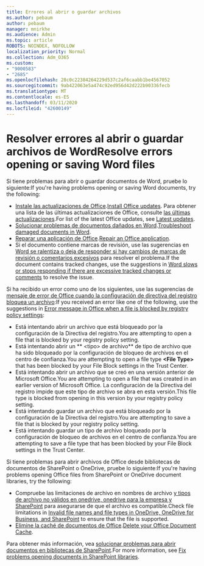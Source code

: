 ```yaml
---
title: Errores al abrir o guardar archivos
ms.author: pebaum
author: pebaum
manager: mnirkhe
ms.audience: Admin
ms.topic: article
ROBOTS: NOINDEX, NOFOLLOW
localization_priority: Normal
ms.collection: Adm_O365
ms.custom:
- "9000583"
- "2685"
ms.openlocfilehash: 28c0c22384264229d537c2af6caabb1be4567052
ms.sourcegitcommit: 9ab422063e5a474c92ed956d42d222b90336fecb
ms.translationtype: MT
ms.contentlocale: es-ES
ms.lasthandoff: 03/11/2020
ms.locfileid: "42600149"
---
```

# <a name="resolve-errors-opening-or-saving-word-files"></a><span data-ttu-id="b2912-102">Resolver errores al abrir o guardar archivos de Word</span><span class="sxs-lookup"><span data-stu-id="b2912-102">Resolve errors opening or saving Word files</span></span>

<span data-ttu-id="b2912-103">Si tiene problemas para abrir o guardar documentos de Word, pruebe lo siguiente:</span><span class="sxs-lookup"><span data-stu-id="b2912-103">If you're having problems opening or saving Word documents, try the following:</span></span>

- <span data-ttu-id="b2912-104">[Instale las actualizaciones de Office](https://support.office.com/article/2ab296f3-7f03-43a2-8e50-46de917611c5).</span><span class="sxs-lookup"><span data-stu-id="b2912-104">[Install Office updates](https://support.office.com/article/2ab296f3-7f03-43a2-8e50-46de917611c5).</span></span> <span data-ttu-id="b2912-105">Para obtener una lista de las últimas actualizaciones de Office, consulte [las últimas actualizaciones](https://docs.microsoft.com/officeupdates/office-updates-msi).</span><span class="sxs-lookup"><span data-stu-id="b2912-105">For list of the latest Office updates, see [Latest updates](https://docs.microsoft.com/officeupdates/office-updates-msi).</span></span>
- <span data-ttu-id="b2912-106">[Solucionar problemas de documentos dañados en Word](https://docs.microsoft.com/office/troubleshoot/word/damaged-documents-in-word).</span><span class="sxs-lookup"><span data-stu-id="b2912-106">[Troubleshoot damaged documents in Word](https://docs.microsoft.com/office/troubleshoot/word/damaged-documents-in-word).</span></span>
- <span data-ttu-id="b2912-107">[Reparar una aplicación de Office](https://support.office.com/Article/Repair-an-Office-application-7821d4b6-7c1d-4205-aa0e-a6b40c5bb88b).</span><span class="sxs-lookup"><span data-stu-id="b2912-107">[Repair an Office application](https://support.office.com/Article/Repair-an-Office-application-7821d4b6-7c1d-4205-aa0e-a6b40c5bb88b).</span></span>
- <span data-ttu-id="b2912-108">Si el documento contiene marcas de revisión, use las sugerencias en [Word se ralentiza o deja de responder si hay cambios de marcas de revisión o comentarios excesivos](https://docs.microsoft.com/office/troubleshoot/word/word-stops-responding) para resolver el problema.</span><span class="sxs-lookup"><span data-stu-id="b2912-108">If the document contains tracked changes, use the suggestions in [Word slows or stops responding if there are excessive tracked changes or comments](https://docs.microsoft.com/office/troubleshoot/word/word-stops-responding) to resolve the issue.</span></span>

<span data-ttu-id="b2912-109">Si ha recibido un error como uno de los siguientes, use las sugerencias de [mensaje de error de Office cuando la configuración de directiva del registro bloquea un archivo](https://docs.microsoft.com/office/troubleshoot/settings/file-blocked-in-office):</span><span class="sxs-lookup"><span data-stu-id="b2912-109">If you received an error like one of the following, use the suggestions in [Error message in Office when a file is blocked by registry policy settings](https://docs.microsoft.com/office/troubleshoot/settings/file-blocked-in-office):</span></span>

- <span data-ttu-id="b2912-110">Está intentando abrir un archivo que está bloqueado por la configuración de la Directiva del registro.</span><span class="sxs-lookup"><span data-stu-id="b2912-110">You are attempting to open a file that is blocked by your registry policy setting.</span></span>
- <span data-ttu-id="b2912-111">Está intentando abrir un \*\* \<tipo\> de archivo\*\* de tipo de archivo que ha sido bloqueado por la configuración de bloqueo de archivos en el centro de confianza.</span><span class="sxs-lookup"><span data-stu-id="b2912-111">You are attempting to open a file type **\<File Type\>** that has been blocked by your File Block settings in the Trust Center.</span></span>
- <span data-ttu-id="b2912-112">Está intentando abrir un archivo que se creó en una versión anterior de Microsoft Office.</span><span class="sxs-lookup"><span data-stu-id="b2912-112">You are attempting to open a file that was created in an earlier version of Microsoft Office.</span></span> <span data-ttu-id="b2912-113">La configuración de la Directiva del registro impide que este tipo de archivo se abra en esta versión.</span><span class="sxs-lookup"><span data-stu-id="b2912-113">This file type is blocked from opening in this version by your registry policy setting.</span></span>
- <span data-ttu-id="b2912-114">Está intentando guardar un archivo que está bloqueado por la configuración de la Directiva del registro.</span><span class="sxs-lookup"><span data-stu-id="b2912-114">You are attempting to save a file that is blocked by your registry policy setting.</span></span>
- <span data-ttu-id="b2912-115">Está intentando guardar un tipo de archivo bloqueado por la configuración de bloqueo de archivos en el centro de confianza.</span><span class="sxs-lookup"><span data-stu-id="b2912-115">You are attempting to save a file type that has been blocked by your File Block settings in the Trust Center.</span></span>

<span data-ttu-id="b2912-116">Si tiene problemas para abrir archivos de Office desde bibliotecas de documentos de SharePoint o OneDrive, pruebe lo siguiente:</span><span class="sxs-lookup"><span data-stu-id="b2912-116">If you're having problems opening Office files from SharePoint or OneDrive document libraries, try the following:</span></span>

- <span data-ttu-id="b2912-117">Compruebe las limitaciones de archivo en nombres de archivo [y tipos de archivo no válidos en onedrive, onedrive para la empresa y SharePoint](https://support.office.com/article/64883a5d-228e-48f5-b3d2-eb39e07630fa) para asegurarse de que el archivo es compatible.</span><span class="sxs-lookup"><span data-stu-id="b2912-117">Check file limitations in [Invalid file names and file types in OneDrive, OneDrive for Business, and SharePoint](https://support.office.com/article/64883a5d-228e-48f5-b3d2-eb39e07630fa) to ensure that the file is supported.</span></span> 
- <span data-ttu-id="b2912-118">[Elimine la caché de documentos de Office](https://support.office.com/article/b1d3765e-d71b-4bb8-99ca-acd22c42995d
).</span><span class="sxs-lookup"><span data-stu-id="b2912-118">[Delete your Office Document Cache](https://support.office.com/article/b1d3765e-d71b-4bb8-99ca-acd22c42995d
).</span></span> 

<span data-ttu-id="b2912-119">Para obtener más información, vea [solucionar problemas para abrir documentos en bibliotecas de SharePoint](https://support.office.com/article/31329fa1-4ad0-47fc-95d8-bb0c5b12a536).</span><span class="sxs-lookup"><span data-stu-id="b2912-119">For more information, see [Fix problems opening documents in SharePoint libraries](https://support.office.com/article/31329fa1-4ad0-47fc-95d8-bb0c5b12a536).</span></span>